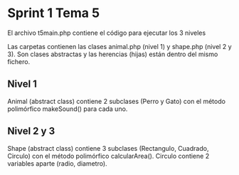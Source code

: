 <h1>Sprint 1 Tema 5</h1>

<p> El archivo t5main.php contiene el código para ejecutar los 3 niveles</p>
<p>Las carpetas contienen las clases animal.php (nivel 1) y shape.php (nivel 2 y 3).
Son clases abstractas y las herencias (hijas) están dentro del mismo fichero.</p>

<h2> Nivel 1 </h2>
Animal (abstract class) contiene 2 subclases (Perro y Gato) con el método polimórfico makeSound() para cada uno.

<h2> Nivel 2 y 3 </h2>
Shape (abstract class) contiene 3 subclases (Rectangulo, Cuadrado, Circulo) con el método polimórfico calcularArea(). 
Circulo contiene 2 variables aparte (radio, diametro). 
